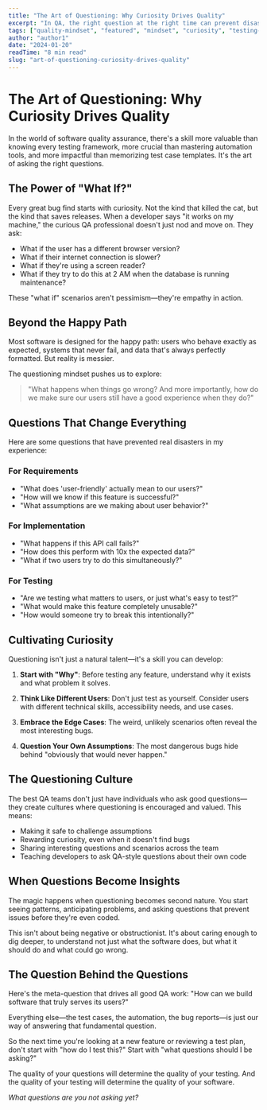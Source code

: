```yaml
---
title: "The Art of Questioning: Why Curiosity Drives Quality"
excerpt: "In QA, the right question at the right time can prevent disasters. But how do we cultivate that questioning mindset?"
tags: ["quality-mindset", "featured", "mindset", "curiosity", "testing-strategy"]
author: "author1"
date: "2024-01-20"
readTime: "8 min read"
slug: "art-of-questioning-curiosity-drives-quality"
---
```


# The Art of Questioning: Why Curiosity Drives Quality

In the world of software quality assurance, there's a skill more valuable than knowing every testing framework, more crucial than mastering automation tools, and more impactful than memorizing test case templates. It's the art of asking the right questions.

## The Power of "What If?"

Every great bug find starts with curiosity. Not the kind that killed the cat, but the kind that saves releases. When a developer says "it works on my machine," the curious QA professional doesn't just nod and move on. They ask:

- What if the user has a different browser version?
- What if their internet connection is slower?
- What if they're using a screen reader?
- What if they try to do this at 2 AM when the database is running maintenance?

These "what if" scenarios aren't pessimism—they're empathy in action.

## Beyond the Happy Path

Most software is designed for the happy path: users who behave exactly as expected, systems that never fail, and data that's always perfectly formatted. But reality is messier.

The questioning mindset pushes us to explore:

> "What happens when things go wrong? And more importantly, how do we make sure our users still have a good experience when they do?"

## Questions That Change Everything

Here are some questions that have prevented real disasters in my experience:

### For Requirements
- "What does 'user-friendly' actually mean to our users?"
- "How will we know if this feature is successful?"
- "What assumptions are we making about user behavior?"

### For Implementation
- "What happens if this API call fails?"
- "How does this perform with 10x the expected data?"
- "What if two users try to do this simultaneously?"

### For Testing
- "Are we testing what matters to users, or just what's easy to test?"
- "What would make this feature completely unusable?"
- "How would someone try to break this intentionally?"

## Cultivating Curiosity

Questioning isn't just a natural talent—it's a skill you can develop:

1. **Start with "Why"**: Before testing any feature, understand why it exists and what problem it solves.

2. **Think Like Different Users**: Don't just test as yourself. Consider users with different technical skills, accessibility needs, and use cases.

3. **Embrace the Edge Cases**: The weird, unlikely scenarios often reveal the most interesting bugs.

4. **Question Your Own Assumptions**: The most dangerous bugs hide behind "obviously that would never happen."

## The Questioning Culture

The best QA teams don't just have individuals who ask good questions—they create cultures where questioning is encouraged and valued. This means:

- Making it safe to challenge assumptions
- Rewarding curiosity, even when it doesn't find bugs
- Sharing interesting questions and scenarios across the team
- Teaching developers to ask QA-style questions about their own code

## When Questions Become Insights

The magic happens when questioning becomes second nature. You start seeing patterns, anticipating problems, and asking questions that prevent issues before they're even coded.

This isn't about being negative or obstructionist. It's about caring enough to dig deeper, to understand not just what the software does, but what it should do and what could go wrong.

## The Question Behind the Questions

Here's the meta-question that drives all good QA work: "How can we build software that truly serves its users?"

Everything else—the test cases, the automation, the bug reports—is just our way of answering that fundamental question.

So the next time you're looking at a new feature or reviewing a test plan, don't start with "how do I test this?" Start with "what questions should I be asking?"

The quality of your questions will determine the quality of your testing. And the quality of your testing will determine the quality of your software.

*What questions are you not asking yet?*